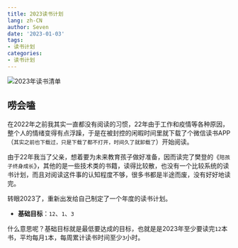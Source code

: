 ```yaml
---
title: 2023读书计划
lang: zh-CN
author: Seven
date: '2023-01-03'
tags:
- 读书计划
categories:
- 读书计划
---
```

![2023年读书清单](https://codelab7.cn/books/files/2023年读书计划.png)

## 唠会嗑

在2022年之前我其实一直都没有阅读的习惯，22年由于工作和疫情等各种原因，整个人的情绪变得有点浮躁，于是在被封控的闲暇时间里就下载了个微信读书APP（`其实之前也下载过，只是下载了都不打开，时间久了就卸载了`）开始阅读。

由于22年我当了父亲，想着要为未来教育孩子做好准备，因而读完了樊登的《`陪孩子终身成长`》，其他的是一些技术类的书籍，读得比较散，也没有一个比较系统的读书计划，而且对阅读这件事的认知程度不够，很多书都是半途而废，没有好好地读完。

转眼2023了，重新出发给自己制定了一个年度的读书计划。

* **基础目标**：`12`、`1`、`3`

什么意思呢？基础目标就是最低要达成的目标，也就是是2023年至少要读完`12`本书，平均每月`1`本，每周累计读书时间至少`3`小时。
